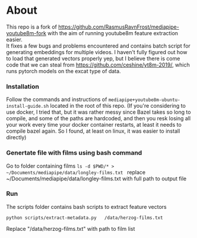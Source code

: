 # About 
This repo is a fork of https://github.com/RasmusRavnFrost/mediapipe-youtube8m-fork with the aim of running 
youtube8m feature extraction easier.  
It fixes a few bugs and problems encountered and contains batch script for generating embeddings 
for multiple videos.
I haven't fully figured out how to load that generated vectors properly yep, but I believe there is 
come code that we can steal from https://github.com/ceshine/yt8m-2019/, which runs pytorch models
on the excat type of data.

### Installation
Follow the commands and instructions of ```mediapipe+youtube8m-ubuntu-install-guide.sh``` located in 
the root of this repo.
(If you're considering to use docker, I tried that, but it was rather messy since Bazel takes 
so long to compile, and some of the paths are hardcoded, and then you resk losing all your work 
every time your docker container restarts, at least it needs to compile bazel again. 
So I found, at least on linux, it was easier to install directly)

### Genertate file with films using bash command
Go to folder containing films
```ls -d $PWD/* > ~/Documents/mediapipe/data/longley-films.txt ```
replace ~/Documents/mediapipe/data/longley-films.txt with full path to output file 

### Run
The scripts folder contains bash scripts to extract feature vectors 

```
python scripts/extract-metadata.py   /data/herzog-films.txt
```
Replace "/data/herzog-films.txt" with path to film list 

 